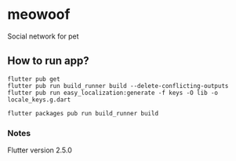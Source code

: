 # meowoof

Social network for pet

## How to run app?

```
flutter pub get
flutter pub run build_runner build --delete-conflicting-outputs
flutter pub run easy_localization:generate -f keys -O lib -o locale_keys.g.dart

flutter packages pub run build_runner build
```

### Notes

Flutter version 2.5.0
